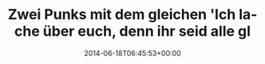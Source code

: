 ---
retweeted: false
source: <a href="http://mvilla.it/fenix" rel="nofollow">Fenix for Android</a>
entities:
  hashtags: []
  symbols: []
  user_mentions: []
  urls: []
display_text_range:
- '0'
- '135'
favorite_count: '14'
id_str: '479153005439504384'
truncated: false
retweet_count: '3'
id: '479153005439504384'
created_at: Wed Jun 18 06:45:53 +0000 2014
favorited: false
full_text: Zwei Punks mit dem gleichen 'Ich lache über euch, denn ihr seid alle gleich'
  Pulli gesehen. Sollte ich mich beim Amt für Ironie melden?
lang: de
tags:
- pesos/twitter
date: '2014-06-18T06:45:53+00:00'
src: https://twitter.com/bascht/status/479153005439504384
original_url: https://twitter.com/bascht/status/479153005439504384
type: twitter_tweet
text: Zwei Punks mit dem gleichen 'Ich lache über euch, denn ihr seid alle gleich'
  Pulli gesehen. Sollte ich mich beim Amt für Ironie melden?
title: Zwei Punks mit dem gleichen 'Ich lache über euch, denn ihr seid alle gl

---